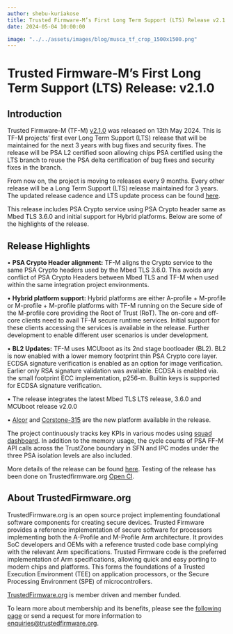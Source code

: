 ```yaml
---
author: shebu-kuriakose
title: Trusted Firmware-M’s First Long Term Support (LTS) Release v2.1.0
date: 2024-05-04 10:00:00

image: "../../assets/images/blog/musca_tf_crop_1500x1500.png"
---
```


# **Trusted Firmware-M’s First Long Term Support (LTS) Release: v2.1.0**

## Introduction

Trusted Firmware-M (TF-M) [v2.1.0](https://git.trustedfirmware.org/TF-M/trusted-firmware-m.git/+/refs/tags/TF-Mv2.1.0) was released on 13th May 2024. This is TF-M projects’ first ever Long Term Support (LTS) release that will be maintained for the next 3 years with bug fixes and security fixes. The release will be PSA L2 certified soon allowing chips PSA certified using the LTS branch to reuse the PSA delta certification of bug fixes and security fixes in the branch. 

From now on, the project is moving to releases every 9 months. Every other release will be a Long Term Support (LTS) release maintained for 3 years. The updated release cadence and LTS update process can be found [here](https://trustedfirmware-m.readthedocs.io/en/latest/releases/release_process.html).

This release includes PSA Crypto service using PSA Crypto header same as Mbed TLS 3.6.0 and initial support for Hybrid platforms. Below are some of the highlights of the release. 

## Release Highlights

•	**PSA Crypto Header alignment:** TF-M aligns the Crypto service to the same PSA Crypto headers used by the Mbed TLS 3.6.0. This avoids any conflict of PSA Crypto Headers between Mbed TLS and TF-M when used within the same integration project environments.

•	**Hybrid platform support:** Hybrid platforms are either A-profile + M-profile or M-profile + M-profile platforms with TF-M running on the Secure side of the M-profile core providing the Root of Trust (RoT). The on-core and off-core clients need to avail TF-M secure runtime services. Initial support for these clients accessing the services is available in the release. Further development to enable different user scenarios is under development. 

•	**BL2 Updates:** TF-M uses MCUboot  as its 2nd stage bootloader (BL2). BL2 is now enabled with a lower memory footprint thin PSA Crypto core layer. ECDSA signature verification is enabled as an option for image verification. Earlier only RSA signature validation was available. ECDSA is enabled via. the small footprint ECC implementation, p256-m. Builtin keys is supported for ECDSA signature verification.

•	The release integrates the latest Mbed TLS LTS release, 3.6.0 and MCUboot release v2.0.0 

•	[Alcor](https://trustedfirmware-m.readthedocs.io/en/latest/platform/armchina/mps3/alcor/README.html) and [Corstone-315](https://trustedfirmware-m.readthedocs.io/en/latest/platform/arm/mps4/corstone315/README.html) are the new platform available in the release. 


The project continuously tracks key KPIs in various modes using [squad dashboard](https://qa-reports.linaro.org/tf/tf-m/metrics). In addition to the memory usage, the cycle counts of PSA FF-M API calls across the TrustZone boundary in SFN and IPC modes under the three PSA isolation levels are also included. 

More details of the release can be found [here](https://trustedfirmware-m.readthedocs.io/en/latest/releases/2.1.0.html).  Testing of the release has been done on Trustedfirmware.org [Open CI](https://ci.trustedfirmware.org/). 


## About TrustedFirmware.org

TrustedFirmware.org is an open source project implementing foundational software components for creating secure devices. Trusted Firmware provides a reference implementation of secure software for processors implementing both the A-Profile and M-Profile Arm architecture. It provides SoC developers and OEMs with a reference trusted code base complying with the relevant Arm specifications. Trusted Firmware code is the preferred implementation of Arm specifications, allowing quick and easy porting to modern chips and platforms. This forms the foundations of a Trusted Execution Environment (TEE) on application processors, or the Secure Processing Environment (SPE) of microcontrollers.

[TrustedFirmware.org](https://www.trustedfirmware.org) is member driven and member funded.

To learn more about membership and its benefits, please see the [following page](/about) or send a request for more information to enquiries@trustedfirmware.org.
